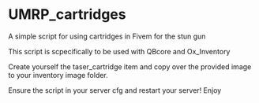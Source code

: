# UMRP_cartridges
A simple script for using cartridges in Fivem for the stun gun

This script is scpecifically to be used with QBcore and Ox_Inventory

Create yourself the taser_cartridge item and copy over the provided image to your inventory image folder. 

Ensure the script in your server cfg and restart your server!  Enjoy
